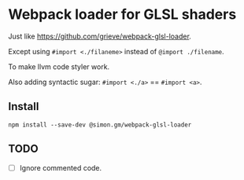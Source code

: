 # Webpack loader for GLSL shaders

Just like https://github.com/grieve/webpack-glsl-loader.

Except using `#import <./filaneme>` instead of `@import ./filename`.

To make llvm code styler work.

Also adding syntactic sugar: `#import <./a>` == `#import <a>`.


## Install

```shell
npm install --save-dev @simon.gm/webpack-glsl-loader
```

## TODO

- [ ] Ignore commented code.